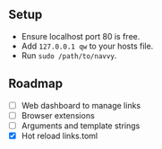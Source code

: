 ## Setup

- Ensure localhost port 80 is free.
- Add `127.0.0.1 qw` to your hosts file.
- Run `sudo /path/to/navvy`.

## Roadmap

- [ ] Web dashboard to manage links
- [ ] Browser extensions
- [ ] Arguments and template strings
- [x] Hot reload links.toml
